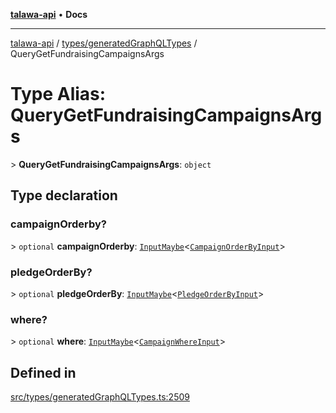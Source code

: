 [**talawa-api**](../../../README.md) • **Docs**

***

[talawa-api](../../../modules.md) / [types/generatedGraphQLTypes](../README.md) / QueryGetFundraisingCampaignsArgs

# Type Alias: QueryGetFundraisingCampaignsArgs

\> **QueryGetFundraisingCampaignsArgs**: `object`

## Type declaration

### campaignOrderby?

\> `optional` **campaignOrderby**: [`InputMaybe`](InputMaybe.md)\<[`CampaignOrderByInput`](CampaignOrderByInput.md)\>

### pledgeOrderBy?

\> `optional` **pledgeOrderBy**: [`InputMaybe`](InputMaybe.md)\<[`PledgeOrderByInput`](PledgeOrderByInput.md)\>

### where?

\> `optional` **where**: [`InputMaybe`](InputMaybe.md)\<[`CampaignWhereInput`](CampaignWhereInput.md)\>

## Defined in

[src/types/generatedGraphQLTypes.ts:2509](https://github.com/PalisadoesFoundation/talawa-api/blob/fb5076f344cd74d4e51c692cbc70fc337bf1ac39/src/types/generatedGraphQLTypes.ts#L2509)

